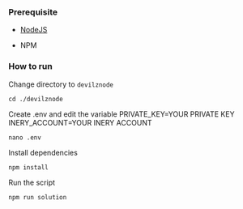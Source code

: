 ### Prerequisite

- [NodeJS](https://nodejs.org/en/)

- NPM



### How to run

Change directory to ```devilznode```

```shell
cd ./devilznode
```

Create .env and edit the variable
PRIVATE_KEY=YOUR PRIVATE KEY
INERY_ACCOUNT=YOUR INERY ACCOUNT

```shell
nano .env
```

Install dependencies

```shell
npm install
```

Run the script

```
npm run solution
```
